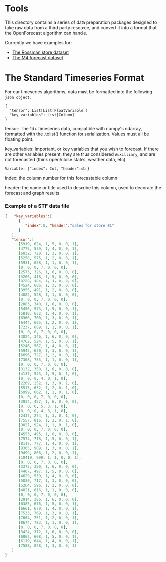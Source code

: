 # Tools

This directory contains a series of data preparation packages designed to take raw data from a third party resource, and convert it into a
format that the OpenForecast algorithm can handle.

Currently we have examples for:
* [The Rossman store dataset][rossman]
* [The M4 forecast dataset][m4]


# The Standard Timeseries Format

For our timeseries algorithms, data must be formatted into the following `json object`.

```
{
  "tensor": List[List[FloatVariable]]
  "key_variables": List[Column]
}
```
tensor: The 1d+ timeseries data, compatible with numpy's ndarray, formatted with
the .tolist() function for serialization. Values must all be floating point.

key_variables: Important, or key variables that you wish to forecast. If there are other 
variables present, they are thus considered `Auxilliary`, and are not forecasted (think open/close states, weather data, etc).

```
Variable: {"index": Int, "header":str}
```

index: the column number for this forecastable column

header: the name or title used to describe this column,
used to decorate the forecast and graph results.

### Example of a STF data file
```json
{   "key_variables":[
      {  
         "index":0, "header":"sales for store #1"
      }
   ],
   "tensor":[
      [5919, 624, 1, 5, 0, 0, 1],
      [4775, 539, 1, 4, 0, 0, 1],
      [6032, 720, 1, 3, 0, 0, 1],
      [5258, 575, 1, 2, 0, 0, 1],
      [5931, 638, 1, 1, 0, 0, 1],
      [0, 0, 0, 7, 0, 0, 0],
      [2575, 326, 1, 6, 0, 0, 0],
      [3206, 418, 1, 5, 0, 0, 0],
      [3728, 484, 1, 4, 0, 0, 0],
      [4524, 606, 1, 3, 0, 0, 0],
      [3955, 491, 1, 2, 0, 0, 0],
      [4082, 528, 1, 1, 0, 0, 0],
      [0, 0, 0, 7, 0, 0, 0],
      [2883, 340, 1, 6, 0, 0, 0],
      [5456, 573, 1, 5, 0, 0, 1],
      [5810, 632, 1, 4, 0, 0, 1],
      [6366, 700, 1, 3, 0, 0, 1],
      [6444, 695, 1, 2, 0, 0, 1],
      [7237, 689, 1, 1, 0, 0, 1],
      [0, 0, 0, 7, 0, 0, 0],
      [3024, 346, 1, 6, 0, 0, 0],
      [4762, 524, 1, 5, 0, 0, 1],
      [5246, 567, 1, 4, 0, 0, 1],
      [5945, 670, 1, 3, 0, 0, 1],
      [6696, 727, 1, 2, 0, 0, 1],
      [7308, 755, 1, 1, 0, 0, 1],
      [0, 0, 0, 7, 0, 0, 0],
      [3132, 350, 1, 6, 0, 0, 0],
      [4137, 543, 1, 5, 0, 1, 0],
      [0, 0, 0, 4, 0, 1, 0],
      [2269, 252, 1, 3, 0, 1, 0],
      [5513, 632, 1, 2, 0, 1, 0],
      [5999, 662, 1, 1, 0, 1, 0],
      [0, 0, 0, 7, 0, 0, 0],
      [3934, 457, 1, 6, 0, 0, 0],
      [0, 0, 0, 5, 3, 1, 0],
      [0, 0, 0, 4, 3, 1, 0],
      [2437, 274, 1, 3, 0, 1, 0],
      [7557, 816, 1, 2, 0, 1, 0],
      [9027, 924, 1, 1, 0, 1, 0],
      [0, 0, 0, 7, 0, 0, 0],
      [4553, 495, 1, 6, 0, 0, 0],
      [7574, 718, 1, 5, 0, 0, 1],
      [8117, 777, 1, 4, 0, 0, 1],
      [9365, 909, 1, 3, 0, 0, 1],
      [9499, 866, 1, 2, 0, 0, 1],
      [10419, 909, 1, 1, 0, 0, 1],
      [0, 0, 0, 7, 0, 0, 0],
      [3375, 350, 1, 6, 0, 0, 0],
      [4407, 497, 1, 5, 0, 0, 0],
      [4629, 539, 1, 4, 0, 0, 0],
      [5830, 717, 1, 3, 0, 0, 0],
      [5264, 596, 1, 2, 0, 0, 0],
      [4821, 616, 1, 1, 0, 0, 0],
      [0, 0, 0, 7, 0, 0, 0],
      [2914, 386, 1, 6, 0, 0, 0],
      [6385, 676, 1, 5, 0, 0, 1],
      [6661, 670, 1, 4, 0, 0, 1],
      [7533, 769, 1, 3, 0, 0, 1],
      [7664, 751, 1, 2, 0, 0, 1],
      [8674, 783, 1, 1, 0, 0, 1],
      [0, 0, 0, 7, 0, 0, 0],
      [3424, 372, 1, 6, 0, 0, 0],
      [6062, 608, 1, 5, 0, 0, 1],
      [6119, 644, 1, 4, 0, 0, 1],
      [7588, 828, 1, 3, 0, 0, 1]
   ]
}
```


[rossman]: https://www.kaggle.com/c/cs3244-rossmann-store-sales/data
[m4]: https://www.mcompetitions.unic.ac.cy/
